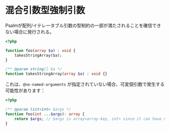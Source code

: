 # 混合引数型強制引数

Psalmが配列/イテレータブル引数の型制約の一部が満たされることを確信できない場合に発行される。

```php
<?php

function foo(array $a) : void {
    takesStringArray($a);
}

/** @param string[] $a */
function takesStringArray(array $a) : void {}
```

これは、`@no-named-arguments` が指定されていない場合、可変個引数で発生する可能性があります：

```php
<?php

/** @param list<int> $args */
function foo(int ...$args): array {
    return $args; // $args is array<array-key, int> since it can have named arguments
}
```
